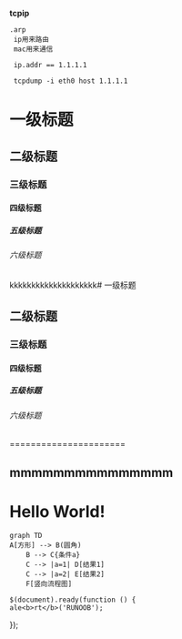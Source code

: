 **tcpip**
```
.arp
 ip用来路由
 mac用来通信

 ip.addr == 1.1.1.1

 tcpdump -i eth0 host 1.1.1.1
```

# 一级标题
## 二级标题
### 三级标题
#### 四级标题
##### 五级标题
###### 六级标题
kkkkkkkkkkkkkkkkkkkk# 一级标题
## 二级标题
### 三级标题
#### 四级标题
##### 五级标题
###### 六级标题
======================

mmmmmmmmmmmmmmm
-----------------------

# Hello World! 

```mermaid
graph TD
A[方形] --> B(圆角)
    B --> C{条件a}
    C --> |a=1| D[结果1]
    C --> |a=2| E[结果2]
    F[竖向流程图]
```

    $(document).ready(function () {
    ale<b>rt</b>('RUNOOB');
});
